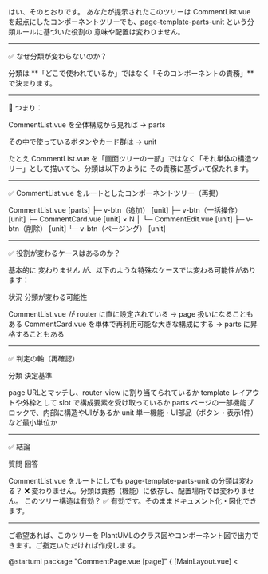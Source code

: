 はい、そのとおりです。
あなたが提示されたこのツリーは CommentList.vue を起点にしたコンポーネントツリーでも、page-template-parts-unit という分類ルールに基づいた役割の 意味や配置は変わりません。


---

✅ なぜ分類が変わらないのか？

分類は **「どこで使われているか」ではなく「そのコンポーネントの責務」**で決まります。


---

🔁 つまり：

CommentList.vue を全体構成から見れば → parts

その中で使っているボタンやカード群は → unit


たとえ CommentList.vue を「画面ツリーの一部」ではなく「それ単体の構造ツリー」として描いても、分類は以下のように その責務に基づいて保たれます。


---

✅ CommentList.vue をルートとしたコンポーネントツリー（再掲）

CommentList.vue        [parts]
├─ v-btn（追加）       [unit]
├─ v-btn（一括操作）   [unit]
├─ CommentCard.vue     [unit] × N
│   └─ CommentEdit.vue [unit]
├─ v-btn（削除）       [unit]
└─ v-btn（ページング） [unit]


---

✅ 役割が変わるケースはあるのか？

基本的に 変わりません が、以下のような特殊なケースでは変わる可能性があります：

状況	分類が変わる可能性

CommentList.vue が router に直に設定されている	→ page 扱いになることもある
CommentCard.vue を単体で再利用可能な大きな構成にする	→ parts に昇格することもある



---

✅ 判定の軸（再確認）

分類	決定基準

page	URLとマッチし、router-view に割り当てられているか
template	レイアウトや外枠として slot で構成要素を受け取っているか
parts	ページの一部機能ブロックで、内部に構造やUIがあるか
unit	単一機能・UI部品（ボタン・表示1件）など最小単位か



---

✅ 結論

質問	回答

CommentList.vue をルートにしても page-template-parts-unit の分類は変わる？	❌ 変わりません。分類は責務（機能）に依存し、配置場所では変わりません。
このツリー構造は有効？	✅ 有効です。そのままドキュメント化・図化できます。



---

ご希望あれば、このツリーを PlantUMLのクラス図やコンポーネント図で出力できます。ご指定いただければ作成します。




@startuml
package "CommentPage.vue [page]" {
  [MainLayout.vue] <<template>>
}

[CommentPage.vue] --> [MainLayout.vue] : uses

package "MainLayout.vue [template]" {
  [slot: mainarea] --> [CommentList.vue] : inject
}

package "CommentList.vue [parts]" {
  [v-btn (追加)] <<unit>>
  [v-btn (削除)] <<unit>>
  [v-btn (一括操作)] <<unit>>
  [v-btn (ページング)] <<unit>>
  [CommentCard.vue] <<unit>>
}

[CommentList.vue] --> [v-btn (追加)]
[CommentList.vue] --> [v-btn (削除)]
[CommentList.vue] --> [v-btn (一括操作)]
[CommentList.vue] --> [v-btn (ページング)]
[CommentList.vue] --> [CommentCard.vue]

[CommentCard.vue] --> [CommentEdit.vue] <<unit>>
@enduml